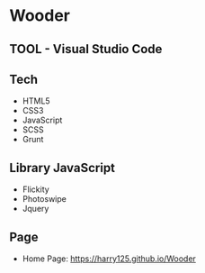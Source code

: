 # Wooder

## TOOL - Visual Studio Code

## Tech
- HTML5
- CSS3
- JavaScript
- SCSS
- Grunt

## Library JavaScript
- Flickity
- Photoswipe
- Jquery

## Page
- Home Page: https://harry125.github.io/Wooder
